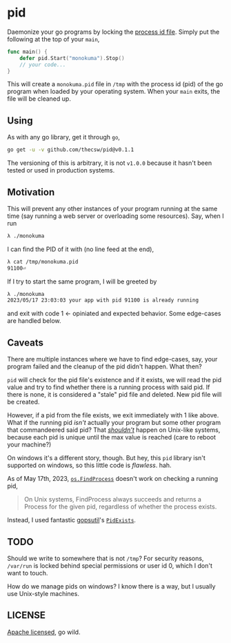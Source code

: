 # pid

Daemonize your go programs by locking the [process id file](https://www.baeldung.com/linux/pid-file).
Simply put the following at the top of your `main`,

```go
func main() {
    defer pid.Start("monokuma").Stop()
    // your code...
}
```

This will create a `monokuma.pid` file in `/tmp` with the process id (pid) of the go
program when loaded by your operating system. When your `main` exits, the file will be
cleaned up.

## Using

As with any go library, get it through `go`,

```sh
go get -u -v github.com/thecsw/pid@v0.1.1
```

The versioning of this is arbitrary, it is not `v1.0.0` because it hasn't been tested
or used in production systems.

## Motivation

This will prevent any other instances of your program running at the same time (say running
a web server or overloading some resources). Say, when I run

```sh
λ ./monokuma
```

I can find the PID of it with (no line feed at the end),

```sh
λ cat /tmp/monokuma.pid
91100⏎
```

If I try to start the same program, I will be greeted by

```sh
λ ./monokuma
2023/05/17 23:03:03 your app with pid 91100 is already running
```

and exit with code 1 <- opiniated and expected behavior. Some edge-cases are handled below.

## Caveats

There are multiple instances where we have to find edge-cases, say, your program failed
and the cleanup of the pid didn't happen. What then?

`pid` will check for the pid file's existence and if it exists, we will read the pid value
and try to find whether there is a running process with said pid. If there is none, it is
considered a "stale" pid file and deleted. New pid file will be created.

However, if a pid from the file exists, we exit immediately with 1 like above. What if the
running pid *isn't* actually your program but some other program that commandeered said pid?
That [*shouldn't*](https://en.wikipedia.org/wiki/Process_identifier) happen on Unix-like systems,
because each pid is unique until the max value is reached (care to reboot your machine?)

On windows it's a different story, though. But hey, this `pid` library isn't supported on windows,
so this little code is *flawless*. hah.

As of May 17th, 2023, [`os.FindProcess`](https://pkg.go.dev/os#FindProcess) doesn't work on checking
a running pid,

> On Unix systems, FindProcess always succeeds and returns a Process for the given pid,
>regardless of whether the process exists.

Instead, I used fantastic [gopsutil](https://github.com/shirou/gopsutil)'s
[`PidExists`](https://pkg.go.dev/github.com/shirou/gopsutil/v3@v3.23.4/process#PidExists).

## TODO

Should we write to somewhere that is not `/tmp`? For security reasons, `/var/run` is locked behind
special permissions or user id 0, which I don't want to touch.

How do we manage pids on windows? I know there is a way, but I usually use Unix-style machines.

## LICENSE

[Apache licensed](./LICENSE), go wild.

